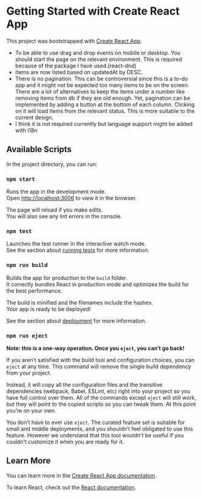 # Getting Started with Create React App

This project was bootstrapped with [Create React App](https://github.com/facebook/create-react-app).

- To be able to use drag and drop events on mobile or desktop. You should start the page on the relevant environment. This is required because of the package I have used.(react-dnd)
- Items are now listed based on updatedAt by DESC.
- There is no pagination. This can be controversial since this is a to-do app and it might not be expected too many items to be on the screen. There are a lot of alternatives to keep the items under a number like removing items from db if they are old enough. Yet, pagination can be implemented by adding a button at the bottom of each column. Clicking on it will load items from the relevant status. This is more suitable to the current design.
- I think it is not required currently but language support might be added with i18n

## Available Scripts

In the project directory, you can run:

### `npm start`

Runs the app in the development mode.\
Open [http://localhost:3006](http://localhost:3006) to view it in the browser.

The page will reload if you make edits.\
You will also see any lint errors in the console.

### `npm test`

Launches the test runner in the interactive watch mode.\
See the section about [running tests](https://facebook.github.io/create-react-app/docs/running-tests) for more information.

### `npm run build`

Builds the app for production to the `build` folder.\
It correctly bundles React in production mode and optimizes the build for the best performance.

The build is minified and the filenames include the hashes.\
Your app is ready to be deployed!

See the section about [deployment](https://facebook.github.io/create-react-app/docs/deployment) for more information.

### `npm run eject`

**Note: this is a one-way operation. Once you `eject`, you can’t go back!**

If you aren’t satisfied with the build tool and configuration choices, you can `eject` at any time. This command will remove the single build dependency from your project.

Instead, it will copy all the configuration files and the transitive dependencies (webpack, Babel, ESLint, etc) right into your project so you have full control over them. All of the commands except `eject` will still work, but they will point to the copied scripts so you can tweak them. At this point you’re on your own.

You don’t have to ever use `eject`. The curated feature set is suitable for small and middle deployments, and you shouldn’t feel obligated to use this feature. However we understand that this tool wouldn’t be useful if you couldn’t customize it when you are ready for it.

## Learn More

You can learn more in the [Create React App documentation](https://facebook.github.io/create-react-app/docs/getting-started).

To learn React, check out the [React documentation](https://reactjs.org/).

